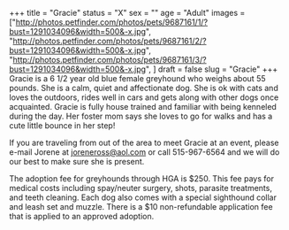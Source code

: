 +++
title = "Gracie"
status = "X"
sex = ""
age = "Adult"
images = ["http://photos.petfinder.com/photos/pets/9687161/1/?bust=1291034096&width=500&-x.jpg",
"http://photos.petfinder.com/photos/pets/9687161/2/?bust=1291034096&width=500&-x.jpg",
"http://photos.petfinder.com/photos/pets/9687161/3/?bust=1291034096&width=500&-x.jpg",
]
draft = false
slug = "Gracie"
+++
Gracie is a 6 1/2 year old blue female greyhound who weighs about 55 pounds.  She is a calm, quiet and affectionate dog.  She is ok with cats and loves the outdoors, rides well in cars and gets along with other dogs once acquainted.  Gracie is fully house trained and familiar with being kenneled during the day.   Her foster mom says she loves to go for walks and has a cute little bounce in her step!




  If you are traveling from out of the area to meet Gracie at an event, please e-mail Jorene at joreneross@aol.com or call 515-967-6564 and we will do our best to make sure she is present.

The adoption fee for greyhounds through HGA is $250. This fee pays for medical costs including spay/neuter surgery, shots, parasite treatments, and teeth cleaning. Each dog also comes with a special sighthound collar and leash set and muzzle. There is a $10 non-refundable application fee that is applied to an approved adoption.
